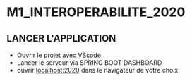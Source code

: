 # M1_INTEROPERABILITE_2020

## LANCER L'APPLICATION
  - Ouvrir le projet avec VScode
  - Lancer le serveur via SPRING BOOT DASHBOARD
  - ouvrir [localhost:2020](http://localhost:2020/) dans le navigateur de votre choix
